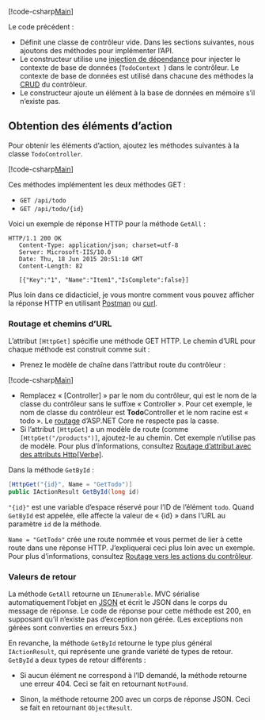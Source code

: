 [!code-csharp[Main](../../tutorials/first-web-api/sample/TodoApi/Controllers/TodoController2.cs?name=snippet_todo1)]

Le code précédent :

* Définit une classe de contrôleur vide. Dans les sections suivantes, nous ajoutons des méthodes pour implémenter l’API.
* Le constructeur utilise une [injection de dépendance](xref:fundamentals/dependency-injection) pour injecter le contexte de base de données (`TodoContext `) dans le contrôleur. Le contexte de base de données est utilisé dans chacune des méthodes la [CRUD](https://wikipedia.org/wiki/Create,_read,_update_and_delete) du contrôleur.
* Le constructeur ajoute un élément à la base de données en mémoire s’il n’existe pas.

## <a name="getting-to-do-items"></a>Obtention des éléments d’action

Pour obtenir les éléments d’action, ajoutez les méthodes suivantes à la classe `TodoController`.

[!code-csharp[Main](../../tutorials/first-web-api/sample/TodoApi/Controllers/TodoController.cs?name=snippet_GetAll)]

Ces méthodes implémentent les deux méthodes GET :

* `GET /api/todo`
* `GET /api/todo/{id}`

Voici un exemple de réponse HTTP pour la méthode `GetAll` :

```
HTTP/1.1 200 OK
   Content-Type: application/json; charset=utf-8
   Server: Microsoft-IIS/10.0
   Date: Thu, 18 Jun 2015 20:51:10 GMT
   Content-Length: 82

   [{"Key":"1", "Name":"Item1","IsComplete":false}]
   ```

Plus loin dans ce didacticiel, je vous montre comment vous pouvez afficher la réponse HTTP en utilisant [Postman](https://www.getpostman.com/) ou [curl](https://developer.apple.com/legacy/library/documentation/Darwin/Reference/ManPages/man1/curl.1.html).

### <a name="routing-and-url-paths"></a>Routage et chemins d’URL

L’attribut `[HttpGet]` spécifie une méthode GET HTTP. Le chemin d’URL pour chaque méthode est construit comme suit :

* Prenez le modèle de chaîne dans l’attribut route du contrôleur :

[!code-csharp[Main](../../tutorials/first-web-api/sample/TodoApi/Controllers/TodoController.cs?name=TodoController&highlight=3)]

* Remplacez « [Controller] » par le nom du contrôleur, qui est le nom de la classe du contrôleur sans le suffixe « Controller ». Pour cet exemple, le nom de classe du contrôleur est **Todo**Controller et le nom racine est « todo ». Le [routage](xref:mvc/controllers/routing) d’ASP.NET Core ne respecte pas la casse.
* Si l’attribut `[HttpGet]` a un modèle de route (comme `[HttpGet("/products")]`, ajoutez-le au chemin. Cet exemple n’utilise pas de modèle. Pour plus d’informations, consultez [Routage d’attribut avec des attributs Http[Verbe]](xref:mvc/controllers/routing#attribute-routing-with-httpverb-attributes).

Dans la méthode `GetById` :

```csharp
[HttpGet("{id}", Name = "GetTodo")]
public IActionResult GetById(long id)
```

`"{id}"` est une variable d’espace réservé pour l’ID de l’élément `todo`. Quand `GetById` est appelée, elle affecte la valeur de « {id} » dans l’URL au paramètre `id` de la méthode.

`Name = "GetTodo"` crée une route nommée et vous permet de lier à cette route dans une réponse HTTP. J’expliquerai ceci plus loin avec un exemple. Pour plus d’informations, consultez [Routage vers les actions du contrôleur](xref:mvc/controllers/routing).

### <a name="return-values"></a>Valeurs de retour

La méthode `GetAll` retourne un `IEnumerable`. MVC sérialise automatiquement l’objet en [JSON](http://www.json.org/) et écrit le JSON dans le corps du message de réponse. Le code de réponse pour cette méthode est 200, en supposant qu’il n’existe pas d’exception non gérée. (Les exceptions non gérées sont converties en erreurs 5xx.)

En revanche, la méthode `GetById` retourne le type plus général `IActionResult`, qui représente une grande variété de types de retour. `GetById` a deux types de retour différents :

* Si aucun élément ne correspond à l’ID demandé, la méthode retourne une erreur 404.  Ceci se fait en retournant `NotFound`.

* Sinon, la méthode retourne 200 avec un corps de réponse JSON. Ceci se fait en retournant `ObjectResult`.
